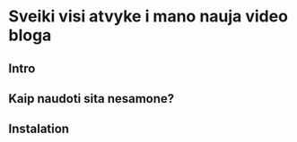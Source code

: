 # Sveiki visi atvyke i mano nauja video bloga

## Intro

## Kaip naudoti sita nesamone?

## Instalation
